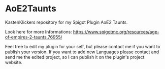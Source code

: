 # AoE2Taunts
KastenKlickers repository for my Spigot Plugin AoE2 Taunts.

Look here for more Informations: 
https://www.spigotmc.org/resources/age-of-empires-2-taunts.76955/

Feel free to edit my plugin for your self, but please contact me if you want to publish your version.
If you want to add new Languages please contact and send me the edited project, so I can publish it on the plugin's project website.
